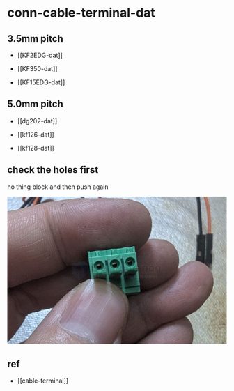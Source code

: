 
# conn-cable-terminal-dat



## 3.5mm pitch 

- [[KF2EDG-dat]]
  
- [[KF350-dat]]

- [[KF15EDG-dat]] 

## 5.0mm pitch 

- [[dg202-dat]]

- [[kf126-dat]]
- [[kf128-dat]]

## check the holes first 

no thing block and then push again 

![](2025-04-08-17-15-02.png)


## ref 

- [[cable-terminal]]